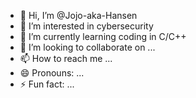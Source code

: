 - 👋 Hi, I’m @Jojo-aka-Hansen
- 👀 I’m interested in cybersecurity
- 🌱 I’m currently learning coding in C/C++
- 💞️ I’m looking to collaborate on ...
- 📫 How to reach me ...
- 😄 Pronouns: ...
- ⚡ Fun fact: ...

<!---
Jojo-aka-Hansen/Jojo-aka-Hansen is a ✨ special ✨ repository because its `README.md` (this file) appears on your GitHub profile.
You can click the Preview link to take a look at your changes.
--->
